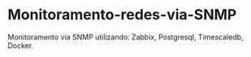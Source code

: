 # Monitoramento-redes-via-SNMP
Monitoramento via SNMP utilizando: Zabbix, Postgresql, Timescaledb, Docker.
